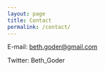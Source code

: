```yaml
---
layout: page
title: Contact
permalink: /contact/
---
```


E-mail: beth.goder@gmail.com

Twitter: Beth_Goder
